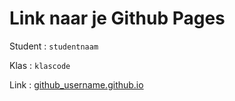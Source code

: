 # Link naar je Github Pages

Student : `studentnaam`

Klas    : `klascode`

Link    : [github_username.github.io](github_username.github.io)
